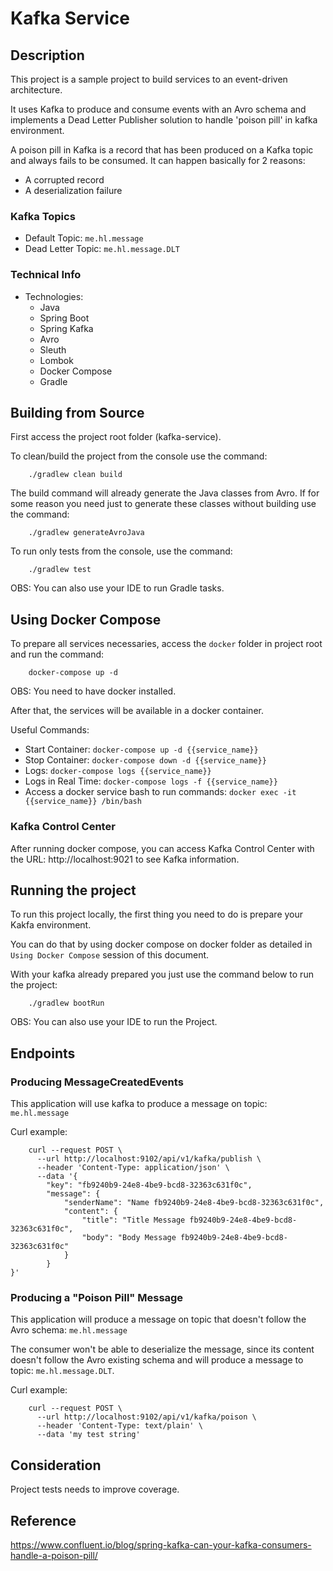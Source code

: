 # Kafka Service

## Description

This project is a sample project to build services to an event-driven architecture.

It uses Kafka to produce and consume events with an Avro schema and implements a Dead Letter Publisher solution to handle 'poison pill' in kafka environment.

A poison pill in Kafka is a record that has been produced on a Kafka topic and always fails to be consumed. It can happen basically for 2 reasons:
* A corrupted record
* A deserialization failure

### Kafka Topics
* Default Topic: `me.hl.message`
* Dead Letter Topic: `me.hl.message.DLT`

### Technical Info

* Technologies:
    * Java
    * Spring Boot
    * Spring Kafka
    * Avro
    * Sleuth
    * Lombok
    * Docker Compose
    * Gradle

## Building from Source

First access the project root folder (kafka-service).

To clean/build the project from the console use the command: 

```console
    ./gradlew clean build
```

The build command will already generate the Java classes from Avro. 
If for some reason you need just to generate these classes without building use the command:

```console
    ./gradlew generateAvroJava
```

To run only tests from the console, use the command:

```console
    ./gradlew test
```

OBS: You can also use your IDE to run Gradle tasks.

## Using Docker Compose

To prepare all services necessaries, access the `docker` folder in project root and run the command:

```console
    docker-compose up -d
```
OBS: You need to have docker installed.

After that, the services will be available in a docker container.

Useful Commands:
* Start Container: `docker-compose up -d {{service_name}}`
* Stop Container: `docker-compose down -d {{service_name}}`
* Logs: `docker-compose logs {{service_name}}`
* Logs in Real Time: `docker-compose logs -f {{service_name}}`
* Access a docker service bash to run commands: `docker exec -it {{service_name}} /bin/bash`

### Kafka Control Center

After running docker compose, you can access Kafka Control Center with the URL: http://localhost:9021 to see Kafka information.

## Running the project

To run this project locally, the first thing you need to do is prepare your Kakfa environment.

You can do that by using docker compose on docker folder as detailed in `Using Docker Compose` session of this document.

With your kafka already prepared you just use the command below to run the project:

```console
    ./gradlew bootRun
```

OBS: You can also use your IDE to run the Project.

## Endpoints

### Producing MessageCreatedEvents

This application will use kafka to produce a message on topic: `me.hl.message`

Curl example:
```console
    curl --request POST \
      --url http://localhost:9102/api/v1/kafka/publish \
      --header 'Content-Type: application/json' \
      --data '{
        "key": "fb9240b9-24e8-4be9-bcd8-32363c631f0c",
        "message": {
            "senderName": "Name fb9240b9-24e8-4be9-bcd8-32363c631f0c",
            "content": {
                "title": "Title Message fb9240b9-24e8-4be9-bcd8-32363c631f0c",
                "body": "Body Message fb9240b9-24e8-4be9-bcd8-32363c631f0c"
            }
        }
}'
```

### Producing a "Poison Pill" Message

This application will produce a message on topic that doesn't follow the Avro schema: `me.hl.message`

The consumer won't be able to deserialize the message, since its content doesn't follow the Avro existing schema and will produce a message to topic: `me.hl.message.DLT`.

Curl example:
```console
    curl --request POST \
      --url http://localhost:9102/api/v1/kafka/poison \
      --header 'Content-Type: text/plain' \
      --data 'my test string'
```

## Consideration
Project tests needs to improve coverage. 

## Reference
https://www.confluent.io/blog/spring-kafka-can-your-kafka-consumers-handle-a-poison-pill/
